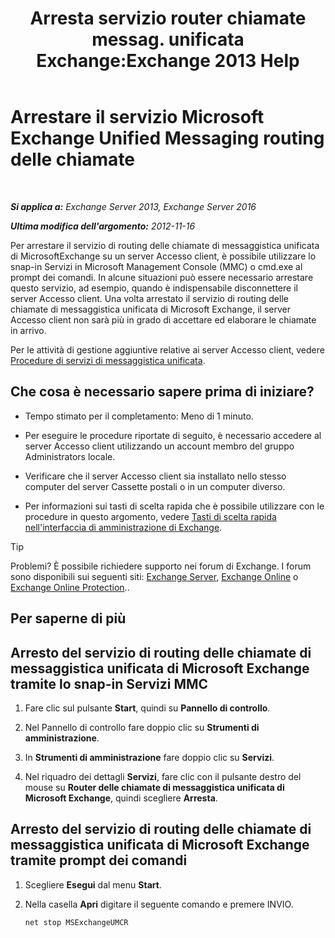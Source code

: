 ﻿---
title: 'Arresta servizio router chiamate messag. unificata Exchange:Exchange 2013 Help'
TOCTitle: Arrestare il servizio Microsoft Exchange Unified Messaging routing delle chiamate
ms:assetid: 79935528-1a8c-4f22-826c-8f9a60f4f6f4
ms:mtpsurl: https://technet.microsoft.com/it-it/library/JJ673535(v=EXCHG.150)
ms:contentKeyID: 50555614
ms.date: 05/22/2018
mtps_version: v=EXCHG.150
ms.translationtype: MT
---

# Arrestare il servizio Microsoft Exchange Unified Messaging routing delle chiamate

 

_**Si applica a:** Exchange Server 2013, Exchange Server 2016_

_**Ultima modifica dell'argomento:** 2012-11-16_

Per arrestare il servizio di routing delle chiamate di messaggistica unificata di MicrosoftExchange su un server Accesso client, è possibile utilizzare lo snap-in Servizi in Microsoft Management Console (MMC) o cmd.exe al prompt dei comandi. In alcune situazioni può essere necessario arrestare questo servizio, ad esempio, quando è indispensabile disconnettere il server Accesso client. Una volta arrestato il servizio di routing delle chiamate di messaggistica unificata di Microsoft Exchange, il server Accesso client non sarà più in grado di accettare ed elaborare le chiamate in arrivo.

Per le attività di gestione aggiuntive relative ai server Accesso client, vedere [Procedure di servizi di messaggistica unificata](um-services-procedures-exchange-2013-help.md).

## Che cosa è necessario sapere prima di iniziare?

  - Tempo stimato per il completamento: Meno di 1 minuto.

  - Per eseguire le procedure riportate di seguito, è necessario accedere al server Accesso client utilizzando un account membro del gruppo Administrators locale.

  - Verificare che il server Accesso client sia installato nello stesso computer del server Cassette postali o in un computer diverso.

  - Per informazioni sui tasti di scelta rapida che è possibile utilizzare con le procedure in questo argomento, vedere [Tasti di scelta rapida nell'interfaccia di amministrazione di Exchange](keyboard-shortcuts-in-the-exchange-admin-center-exchange-online-protection-help.md).


> [!TIP]
> Problemi? È possibile richiedere supporto nei forum di Exchange. I forum sono disponibili sui seguenti siti: <A href="https://go.microsoft.com/fwlink/p/?linkid=60612">Exchange Server</A>, <A href="https://go.microsoft.com/fwlink/p/?linkid=267542">Exchange Online</A> o <A href="https://go.microsoft.com/fwlink/p/?linkid=285351">Exchange Online Protection</A>..



## Per saperne di più

## Arresto del servizio di routing delle chiamate di messaggistica unificata di Microsoft Exchange tramite lo snap-in Servizi MMC

1.  Fare clic sul pulsante **Start**, quindi su **Pannello di controllo**.

2.  Nel Pannello di controllo fare doppio clic su **Strumenti di amministrazione**.

3.  In **Strumenti di amministrazione** fare doppio clic su **Servizi**.

4.  Nel riquadro dei dettagli **Servizi**, fare clic con il pulsante destro del mouse su **Router delle chiamate di messaggistica unificata di Microsoft Exchange**, quindi scegliere **Arresta**.

## Arresto del servizio di routing delle chiamate di messaggistica unificata di Microsoft Exchange tramite prompt dei comandi

1.  Scegliere **Esegui** dal menu **Start**.

2.  Nella casella **Apri** digitare il seguente comando e premere INVIO.
    
    ```powershell
    net stop MSExchangeUMCR
    ```

